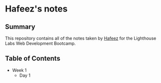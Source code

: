 # Hafeez's notes 
## Summary 
This repository contains all of the notes taken by [Hafeez](https://github.com/ssj3hafeez) for the Lighthouse Labs Web Development Bootcamp.

## Table of Contents
* Week 1
  * Day 1
  
